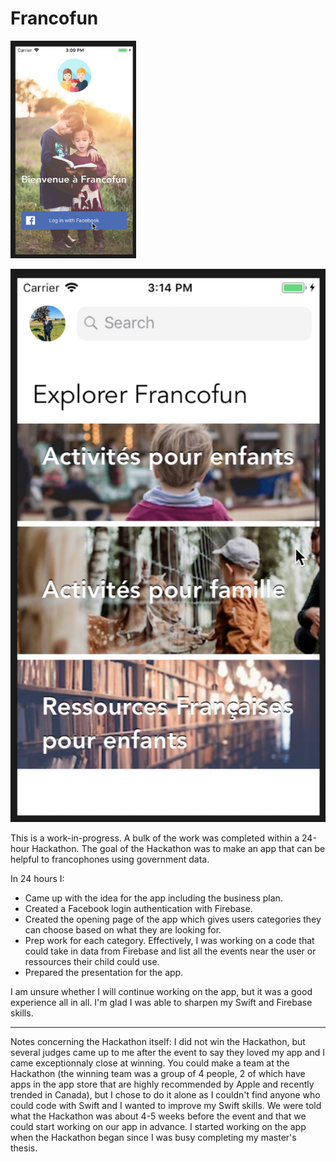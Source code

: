 # Francofun

<img src="https://github.com/JayThibs/Francofun/blob/master/Images/Login-screen.png" width="201" height="348">

![Home](https://github.com/JayThibs/Francofun/blob/master/Images/Home-screen.png)

This is a work-in-progress. A bulk of the work was completed within a 24-hour Hackathon. The goal of the Hackathon was to make an app that can be helpful to francophones using government data.

In 24 hours I:

- Came up with the idea for the app including the business plan.
- Created a Facebook login authentication with Firebase.
- Created the opening page of the app which gives users categories they can choose based on what they are looking for.
- Prep work for each category. Effectively, I was working on a code that could take in data from Firebase and list all the events near the user or ressources their child could use.
- Prepared the presentation for the app.

I am unsure whether I will continue working on the app, but it was a good experience all in all. I'm glad I was able to sharpen my Swift and Firebase skills.

---

Notes concerning the Hackathon itself: I did not win the Hackathon, but several judges came up to me after the event to say they loved my app and I came exceptionnaly close at winning. You could make a team at the Hackathon (the winning team was a group of 4 people, 2 of which have apps in the app store that are highly recommended by Apple and recently trended in Canada), but I chose to do it alone as I couldn't find anyone who could code with Swift and I wanted to improve my Swift skills. We were told what the Hackathon was about 4-5 weeks before the event and that we could start working on our app in advance. I started working on the app when the Hackathon began since I was busy completing my master's thesis.
